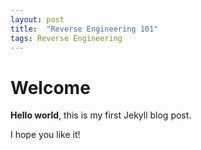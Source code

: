 ```yaml
---
layout: post
title:  "Reverse Engineering 101"
tags: Reverse Engineering
---
```


# Welcome

**Hello world**, this is my first Jekyll blog post.

I hope you like it!